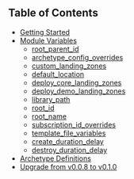 ## Table of Contents

- [Getting Started][Getting Started]
- [Module Variables][Module Variables]
  - [root_parent_id][root_parent_id]
  - [archetype_config_overrides][archetype_config_overrides]
  - [custom_landing_zones][custom_landing_zones]
  - [default_location][default_location]
  - [deploy_core_landing_zones][deploy_core_landing_zones]
  - [deploy_demo_landing_zones][deploy_demo_landing_zones]
  - [library_path][library_path]
  - [root_id][root_id]
  - [root_name][root_name]
  - [subscription_id_overrides][subscription_id_overrides]
  - [template_file_variables][template_file_variables]
  - [create_duration_delay][template_file_variables]
  - [destroy_duration_delay][template_file_variables]
- [Archetype Definitions][Archetype Definitions]
- [Upgrade from v0.0.8 to v0.1.0][Upgrade from v0.0.8 to v0.1.0]


 [//]: # (************************)
 [//]: # (INSERT LINK LABELS BELOW)
 [//]: # (************************)

[Getting Started]: ./%5BUser-Guide%5D-Getting-Started "Getting Started"
[Module Variables]: ./%5BUser-Guide%5D-Module-Variables "Module Variables"
[Archetype Definitions]: ./%5BUser-Guide%5D-Archetype-Definitions "Archetype Definitions"
[Upgrade from v0.0.8 to v0.1.0]: ./%5BUser-Guide%5D-Upgrade-from-v0.0.8-to-v0.1.0.md "Upgrade from v0.0.8 to v0.1.0"

[root_parent_id]: ./%5BVariables%5D-root_parent_id "Instructions for how to use the root_parent_id variable."
[root_id]: ./%5BVariables%5D-root_id "Instructions for how to use the root_id variable."
[root_name]: ./%5BVariables%5D-root_name "Instructions for how to use the root_name variable."
[deploy_core_landing_zones]: ./%5BVariables%5D-deploy_core_landing_zones "Instructions for how to use the deploy_core_landing_zones variable."
[archetype_config_overrides]: ./%5BVariables%5D-archetype_config_overrides "Instructions for how to use the archetype_config_overrides variable."
[subscription_id_overrides]: ./%5BVariables%5D-subscription_id_overrides "Instructions for how to use the subscription_id_overrides variable."
[deploy_demo_landing_zones]: ./%5BVariables%5D-deploy_demo_landing_zones "Instructions for how to use the deploy_demo_landing_zones variable."
[custom_landing_zones]: ./%5BVariables%5D-custom_landing_zones "Instructions for how to use the custom_landing_zones variable."
[library_path]: ./%5BVariables%5D-library_path "Instructions for how to use the library_path variable."
[template_file_variables]: ./%5BVariables%5D-template_file_variables "Instructions for how to use the template_file_variables variable."
[default_location]: ./%5BVariables%5D-default_location "Instructions for how to use the default_location variable."
[create_duration_delay]: ./%5BVariables%5D-create_duration_delay "Instructions for how to use the create_duration_delay variable."
[destroy_duration_delay]: ./%5BVariables%5D-destroy_duration_delay "Instructions for how to use the destroy_duration_delay variable."